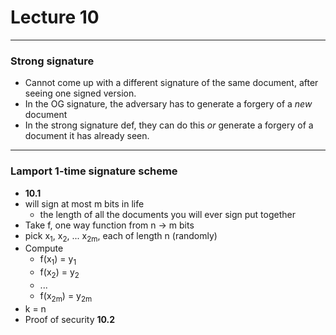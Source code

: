 <h1>Lecture 10</h1>

---
 
<h3>Strong signature</h3>

  * Cannot come up with a different signature of the same document, after seeing one signed version.
  * In the OG signature, the adversary has to generate a forgery of a *new* document
  * In the strong signature def, they can do this *or* generate a forgery of a document it has already seen.

---

<h3>Lamport 1-time signature scheme</h3> 

  * __10.1__
  * will sign at most m bits in life
      - the length of all the documents you will ever sign put together
  * Take f, one way function from n &rarr; m bits
  * pick x<sub>1</sub>, x<sub>2</sub>, ... x<sub>2m</sub>, each of length n (randomly)
  * Compute 
      - f(x<sub>1</sub>) = y<sub>1</sub>
      - f(x<sub>2</sub>) = y<sub>2</sub>
      - ...
      - f(x<sub>2m</sub>) = y<sub>2m</sub>
  * k = n
  * Proof of security __10.2__



